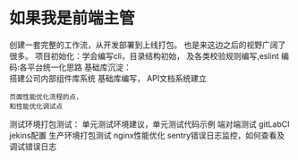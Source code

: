 # 如果我是前端主管
创建一套完整的工作流，从开发部署到上线打包。
也是来这边之后的视野广阔了很多。
项目初始化：学会编写cli，目录结构初始，
	及各类校验规则编写,eslint
编码:各平台统一化思路
基础库沉淀：	
	搭建公司内部组件库系统
	基础库编写，
	API文档系统建立

	页面性能优化流程的点，
	和性能优化调试点
测试环境打包测试：
	单元测试环境建议，单元测试代码示例
	端对端测试
	gitLabCI
	jekins配置
生产环境打包测试
	nginx性能优化
	sentry错误日志监控，如何查看及调试错误日志
